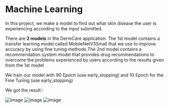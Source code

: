 # Machine Learning
In this project, we make a model to find out what skin disease the user is experiencing according to the input submitted. 

There are **2 models** in the DermCare application. 
The 1st model contains a transfer learning model called MobileNetV3Small that we use to improve accuracy by using fine tuning methods
The 2nd model contains a recommendation system model that provides drug recommendations to overcome the problems experienced by users according to the results given from the 1st model

We train our model with 90 Epoch (use early_stopping) and 10 Epoch for the Fine Tuning (use early_stopping)

We got the result :

![image](https://github.com/DermCare/Machine-Learning/assets/170638117/a08a25d3-05c6-4eb0-b080-ad3db6972b6a)
![image](https://github.com/DermCare/Machine-Learning/assets/170638117/bc9cf717-6bb5-45e5-9b7b-8628e3bdbde3)
![image](https://github.com/DermCare/Machine-Learning/assets/170638117/3501c893-63d3-432b-b94a-07ad2c00e67c)


